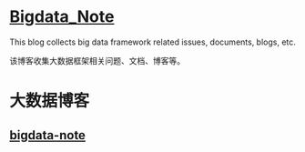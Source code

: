 # [Bigdata_Note](https://github.com/SophiaData/Bigdata_Note)

This blog collects big data framework related issues, documents, blogs, etc.

该博客收集大数据框架相关问题、文档、博客等。

# 大数据博客

## [bigdata-note](bigdata-note.readthedocs.io/en/master/)